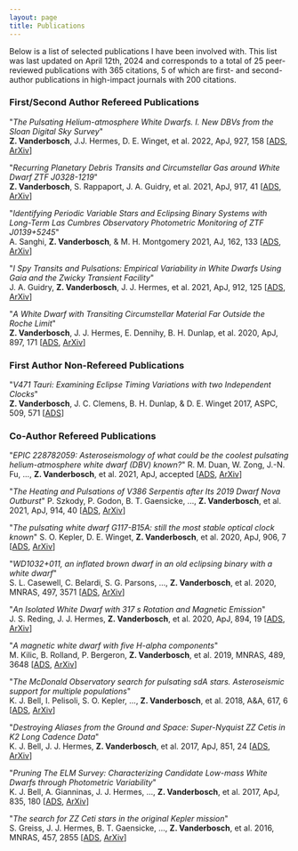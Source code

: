```yaml
---
layout: page
title: Publications
---
```


Below is a list of selected publications I have been involved with. This list was last updated on April 12th, 2024 and corresponds to a total of 25 peer-reviewed publications with 365 citations, 5 of which are first- and second-author publications in high-impact journals with 200 citations.

### First/Second Author Refereed Publications

"*The Pulsating Helium-atmosphere White Dwarfs. I. New DBVs from the Sloan Digital Sky Survey*"  
**Z. Vanderbosch**, J.J. Hermes, D. E. Winget, et al. 2022, ApJ, 927, 158 [[ADS](https://ui.adsabs.harvard.edu/abs/2022ApJ...927..158V/abstract), [ArXiv](https://arxiv.org/abs/2201.09893)]

"*Recurring Planetary Debris Transits and Circumstellar Gas around White Dwarf ZTF J0328-1219*"  
**Z. Vanderbosch**, S. Rappaport, J. A. Guidry, et al. 2021, ApJ, 917, 41 [[ADS](https://ui.adsabs.harvard.edu/abs/2021ApJ...917...41V/abstract), [ArXiv](https://arxiv.org/abs/2106.02659)]

"*Identifying Periodic Variable Stars and Eclipsing Binary Systems with Long-Term Las Cumbres Observatory Photometric Monitoring of ZTF J0139+5245*"  
A. Sanghi, **Z. Vanderbosch**, & M. H. Montgomery 2021, AJ, 162, 133 [[ADS](https://ui.adsabs.harvard.edu/abs/2021AJ....162..133S/abstract), [ArXiv](https://arxiv.org/abs/2107.13548)]

"*I Spy Transits and Pulsations: Empirical Variability in White Dwarfs Using Gaia and the Zwicky Transient Facility*"  
J. A. Guidry, **Z. Vanderbosch**, J. J. Hermes, et al. 2021, ApJ, 912, 125 [[ADS](https://ui.adsabs.harvard.edu/abs/2021ApJ...912..125G/abstract), [ArXiv](https://arxiv.org/abs/2012.00035)]

"*A White Dwarf with Transiting Circumstellar Material Far Outside the Roche Limit*"  
**Z. Vanderbosch**, J. J. Hermes, E. Dennihy, B. H. Dunlap, et al. 2020, ApJ, 897, 171 [[ADS](https://ui.adsabs.harvard.edu/abs/2020ApJ...897..171V/abstract), [ArXiv](https://arxiv.org/abs/1908.09839)]

### First Author Non-Refereed Publications

"*V471 Tauri: Examining Eclipse Timing Variations with two Independent Clocks*"  
**Z. Vanderbosch**, J. C. Clemens, B. H. Dunlap, & D. E. Winget 2017, ASPC, 509, 571 [[ADS](https://ui.adsabs.harvard.edu/abs/2017ASPC..509..571V/abstract)]

### Co-Author Refereed Publications

"*EPIC 228782059: Asteroseismology of what could be the coolest pulsating helium-atmosphere white dwarf (DBV) known?*" 
R. M. Duan, W. Zong, J.-N. Fu, ..., **Z. Vanderbosch**, et al. 2021, ApJ, accepted [[ADS](https://ui.adsabs.harvard.edu/abs/2021ApJ...914...40S/abstract), [ArXiv](https://arxiv.org/abs/2108.13988)]

"*The Heating and Pulsations of V386 Serpentis after Its 2019 Dwarf Nova Outburst*" 
P. Szkody, P. Godon, B. T. Gaensicke, ..., **Z. Vanderbosch**, et al. 2021, ApJ, 914, 40 [[ADS](https://ui.adsabs.harvard.edu/abs/2021ApJ...914...40S/abstract), [ArXiv](https://arxiv.org/abs/2104.14720)]

"*The pulsating white dwarf G117-B15A: still the most stable optical clock known*" 
S. O. Kepler, D. E. Winget, **Z. Vanderbosch**, et al. 2020, ApJ, 906, 7 [[ADS](https://ui.adsabs.harvard.edu/abs/2021ApJ...906....7K/abstract), [ArXiv](https://arxiv.org/abs/2010.16062)]

"*WD1032+011, an inflated brown dwarf in an old eclipsing binary with a white dwarf*"  
S. L. Casewell, C. Belardi, S. G. Parsons, ..., **Z. Vanderbosch**, et al. 2020, MNRAS, 497, 3571 [[ADS](https://ui.adsabs.harvard.edu/abs/2020arXiv200609417C/abstract), [ArXiv](https://arxiv.org/abs/2006.09417)]

"*An Isolated White Dwarf with 317 s Rotation and Magnetic Emission*"  
J. S. Reding, J. J. Hermes, **Z. Vanderbosch**, et al. 2020, ApJ, 894, 19 [[ADS](https://ui.adsabs.harvard.edu/abs/2020ApJ...894...19R/abstract), [ArXiv](https://arxiv.org/abs/2003.10450)]

"*A magnetic white dwarf with five H-alpha components*"  
M. Kilic, B. Rolland, P. Bergeron, **Z. Vanderbosch**, et al. 2019, MNRAS, 489, 3648 [[ADS](https://ui.adsabs.harvard.edu/abs/2019MNRAS.489.3648K/abstract), [ArXiv](https://arxiv.org/abs/1908.10915)]

"*The McDonald Observatory search for pulsating sdA stars. Asteroseismic support for multiple populations*"  
K. J. Bell, I. Pelisoli, S. O. Kepler, ..., **Z. Vanderbosch**, et al. 2018, A&A, 617, 6 [[ADS](https://ui.adsabs.harvard.edu/abs/2018A%26A...617A...6B/abstract), [ArXiv](https://arxiv.org/abs/1805.11129)]

"*Destroying Aliases from the Ground and Space: Super-Nyquist ZZ Cetis in K2 Long Cadence Data*"  
K. J. Bell, J. J. Hermes, **Z. Vanderbosch**, et al. 2017, ApJ, 851, 24 [[ADS](https://ui.adsabs.harvard.edu/abs/2017ApJ...851...24B/abstract), [ArXiv](https://arxiv.org/abs/1710.10273)]

"*Pruning The ELM Survey: Characterizing Candidate Low-mass White Dwarfs through Photometric Variability*"  
K. J. Bell, A. Gianninas, J. J. Hermes, ..., **Z. Vanderbosch**, et al. 2017, ApJ, 835, 180 [[ADS](https://ui.adsabs.harvard.edu/abs/2017ApJ...835..180B/abstract), [ArXiv](https://arxiv.org/abs/1612.06390)]

"*The search for ZZ Ceti stars in the original Kepler mission*"  
S. Greiss, J. J. Hermes, B. T. Gaensicke, ..., **Z. Vanderbosch**, et al. 2016, MNRAS, 457, 2855 [[ADS](https://ui.adsabs.harvard.edu/abs/2016MNRAS.457.2855G/abstract), [ArXiv](https://arxiv.org/abs/1601.01316)]

